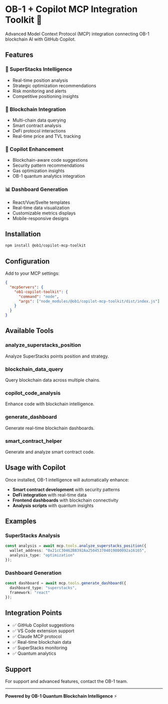 # OB-1 + Copilot MCP Integration Toolkit 🚀

Advanced Model Context Protocol (MCP) integration connecting OB-1 blockchain AI with GitHub Copilot.

## Features

### 🎯 SuperStacks Intelligence
- Real-time position analysis
- Strategic optimization recommendations  
- Risk monitoring and alerts
- Competitive positioning insights

### 🔗 Blockchain Integration
- Multi-chain data querying
- Smart contract analysis
- DeFi protocol interactions
- Real-time price and TVL tracking

### 🤖 Copilot Enhancement
- Blockchain-aware code suggestions
- Security pattern recommendations
- Gas optimization insights
- OB-1 quantum analytics integration

### 📊 Dashboard Generation
- React/Vue/Svelte templates
- Real-time data visualization
- Customizable metrics displays
- Mobile-responsive designs

## Installation

```bash
npm install @ob1/copilot-mcp-toolkit
```

## Configuration

Add to your MCP settings:

```json
{
  "mcpServers": {
    "ob1-copilot-toolkit": {
      "command": "node",
      "args": ["node_modules/@ob1/copilot-mcp-toolkit/dist/index.js"]
    }
  }
}
```

## Available Tools

### analyze_superstacks_position
Analyze SuperStacks points position and strategy.

### blockchain_data_query  
Query blockchain data across multiple chains.

### copilot_code_analysis
Enhance code with blockchain intelligence.

### generate_dashboard
Generate real-time blockchain dashboards.

### smart_contract_helper
Generate and analyze smart contract code.

## Usage with Copilot

Once installed, OB-1 intelligence will automatically enhance:

- **Smart contract development** with security patterns
- **DeFi integration** with real-time data
- **Frontend dashboards** with blockchain connectivity
- **Analysis scripts** with quantum insights

## Examples

### SuperStacks Analysis
```typescript
const analysis = await mcp.tools.analyze_superstacks_position({
  wallet_address: "0x21cC30462B8392Aa250453704019800092a16165",
  analysis_type: "optimization"
});
```

### Dashboard Generation
```typescript
const dashboard = await mcp.tools.generate_dashboard({
  dashboard_type: "superstacks",
  framework: "react"
});
```

## Integration Points

- ✅ GitHub Copilot suggestions
- ✅ VS Code extension support
- ✅ Claude MCP protocol
- ✅ Real-time blockchain data
- ✅ SuperStacks monitoring
- ✅ Quantum analytics

## Support

For support and advanced features, contact the OB-1 team.

---

**Powered by OB-1 Quantum Blockchain Intelligence** ⚡
